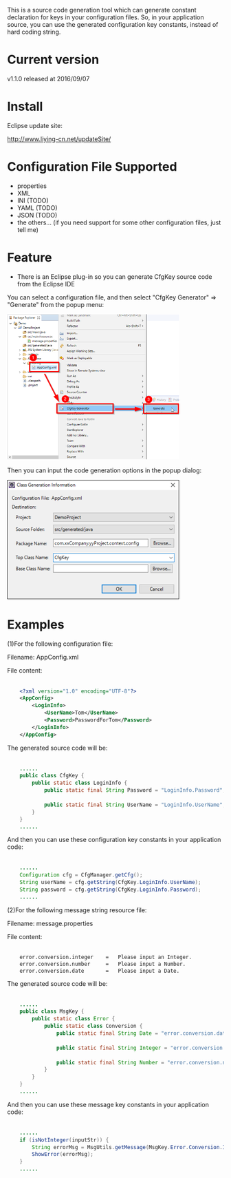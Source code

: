 This is a source code generation tool which can generate constant declaration for keys in your configuration files.
So, in your application source, you can use the generated configuration key constants, instead of hard coding string.


Current version
===========
v1.1.0 released at 2016/09/07


Install
===========
Eclipse update site:

   http://www.liying-cn.net/updateSite/



Configuration File Supported
===========
- properties
- XML
- INI (TODO)
- YAML (TODO)
- JSON (TODO)
- the others... (if you need support for some other configuration files, just tell me)


Feature
===========
- There is an Eclipse plug-in so you can generate CfgKey source code from the Eclipse IDE

You can select a configuration file, and then select "CfgKey Generator" => "Generate" from the popup menu:

<img src="/doc/img/popupMenu.png" style="width: 400px;" title="Popup menu" />

Then you can input the code generation options in the popup dialog:

<img src="/doc/img/dialog-ClassGenerationInfomation.png" style="width: 400px;" title="Dialog" />



Examples
===========

(1)For the following configuration file:

Filename: AppConfig.xml

File content:


```xml

	<?xml version="1.0" encoding="UTF-8"?>
	<AppConfig>
		<LoginInfo>
			<UserName>Tom</UserName>
			<Password>PasswordForTom</Password>
		</LoginInfo>
	</AppConfig>
```

The generated source code will be:

```java

	......
	public class CfgKey {
		public static class LoginInfo {
			public static final String Password = "LoginInfo.Password";

			public static final String UserName = "LoginInfo.UserName";
		}
	}
	......

```


And then you can use these configuration key constants in your application code:


```java

	......
	Configuration cfg = CfgManager.getCfg();
	String userName = cfg.getString(CfgKey.LoginInfo.UserName);
	String password = cfg.getString(CfgKey.LoginInfo.Password);
	......

```



(2)For the following message string resource file:


Filename: message.properties

File content:

```properties

	error.conversion.integer	=	Please input an Integer.
	error.conversion.number		=	Please input a Number.
	error.conversion.date		=	Please input a Date.

```

The generated source code will be:

```java

	......
	public class MsgKey {
		public static class Error {
			public static class Conversion {
				public static final String Date = "error.conversion.date";

				public static final String Integer = "error.conversion.integer";

				public static final String Number = "error.conversion.number";
			}
		}
	}
	......

```


And then you can use these message key constants in your application code:


```java

	......
	if (isNotInteger(inputStr)) {
		String errorMsg = MsgUtils.getMessage(MsgKey.Error.Conversion.Integer);
		ShowError(errorMsg);
	}
	......

```

